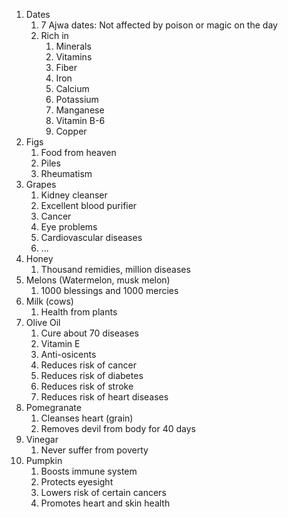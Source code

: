 1. Dates
	1. 7 Ajwa dates: Not affected by poison or magic on the day
	2. Rich in
		1. Minerals
		2. Vitamins
		3. Fiber
		4. Iron
		5. Calcium
		6. Potassium
		7. Manganese
		8. Vitamin B-6
		9. Copper
2. Figs
	1. Food from heaven
	2. Piles
	3. Rheumatism
3. Grapes
	1. Kidney cleanser
	2. Excellent blood purifier
	3. Cancer
	4. Eye problems
	5. Cardiovascular diseases
	6. ...
4. Honey
	1. Thousand remidies, million diseases
5. Melons (Watermelon, musk melon)
	1. 1000 blessings and 1000 mercies
6. Milk (cows)
	1. Health from plants
7. Olive Oil
	1. Cure about 70 diseases
	2. Vitamin E
	3. Anti-osicents
	4. Reduces risk of cancer
	5. Reduces risk of diabetes
	6. Reduces risk of stroke
	7. Reduces risk of heart diseases
8. Pomegranate
	1. Cleanses heart (grain)
	2. Removes devil from body for 40 days
9. Vinegar
	1. Never suffer from poverty
10. Pumpkin
	1. Boosts immune system
	2. Protects eyesight
	3. Lowers risk of certain cancers
	4. Promotes heart and skin health